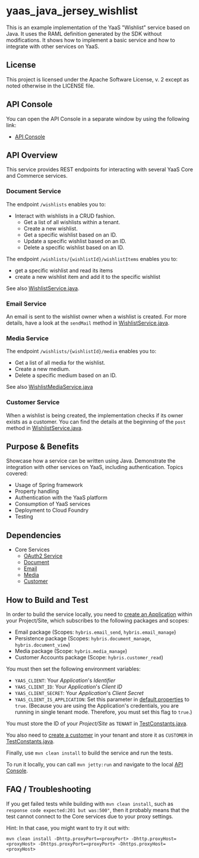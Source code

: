 # yaas_java_jersey_wishlist
This is an example implementation of the YaaS "Wishlist" service based on Java. It uses the RAML definition generated by the SDK without modifications. It shows how to implement a basic service and how to integrate with other services on YaaS.

License
-----------

This project is licensed under the Apache Software License, v. 2 except as noted otherwise in the LICENSE file.

API Console
-----------

You can open the API Console in a separate window by using the following link: 
- [API Console](https://api.yaas.io/hybris/java-jersey-wishlist/example)


API Overview
------------

This service provides REST endpoints for interacting with several YaaS Core and Commerce services.

### Document Service
The endpoint `/wishlists` enables you to:
- Interact with wishlists in a CRUD fashion.
  - Get a list of all wishlists within a tenant.
  - Create a new wishlist.
  - Get a specific wishlist based on an ID.
  - Update a specific wishlist based on an ID.
  - Delete a specific wishlist based on an ID.

The endpoint `/wishlists/{wishlistId}/wishlistItems` enables you to:
  - get a specific wishlist and read its items
  - create a new wishlist item and add it to the specific wishlist
  
See also [WishlistService.java](src/main/java/com/sap/wishlist/service/WishlistService.java).

### Email Service
An email is sent to the wishlist owner when a wishlist is created. For more details, have a look at the `sendMail` method in [WishlistService.java](src/main/java/com/sap/wishlist/service/WishlistService.java).

### Media Service
The endpoint `/wishlists/{wishlistId}/media` enables you to:
  - Get a list of all media for the wishlist.
  - Create a new medium.
  - Delete a specific medium based on an ID.

See also [WishlistMediaService.java](src/main/java/com/sap/wishlist/service/WishlistMediaService.java)

### Customer Service
When a wishlist is being created, the implementation checks if its owner exists as a customer. 
You can find the details at the beginning of the `post` method in [WishlistService.java](src/main/java/com/sap/wishlist/service/WishlistService.java).


Purpose & Benefits
------------------

Showcase how a service can be written using Java. Demonstrate the integration with other services on YaaS, including authentication. Topics covered:
- Usage of Spring framework
- Property handling
- Authentication with the YaaS platform
- Consumption of YaaS services
- Deployment to Cloud Foundry
- Testing


Dependencies
------------

- Core Services
  - [OAuth2 Service](https://devportal.yaas.io/services/oauth2/latest/index.html)
  - [Document](https://devportal.yaas.io/services/document/latest/index.html)
  - [Email](https://devportal.yaas.io/services/email/latest/index.html)
  - [Media](https://devportal.yaas.io/services/media/latest/index.html)
  - [Customer](https://devportal.yaas.io/services/customer/latest/index.html)


How to Build and Test
---------------------

In order to build the service locally, you need to [create an Application](https://devportal.yaas.io/gettingstarted/createanapplication/index.html) within your Project/Site, which subscribes to the following packages and scopes:
- Email package (Scopes: `hybris.email_send`, `hybris.email_manage`)
- Persistence package (Scopes: `hybris.document_manage`, `hybris.document_view`)
- Media package (Scope: `hybris.media_manage`)
- Customer Accounts package (Scope: `hybris.customer_read`)

You must then set the following environment variables:
- `YAAS_CLIENT`: Your *Application*'s *Identifier*
- `YAAS_CLIENT_ID`: Your *Application*'s *Client ID*
- `YAAS_CLIENT_SECRET`: Your *Application*'s *Client Secret*
- `YAAS_CLIENT_IS_APPLICATION`: Set this parameter in [default.properties](src/main/resources/default.properties) to `true`. (Because you are using the Application's credentials, you are running in single tenant mode. Therefore, you must set this flag to `true`.)

You must store the ID of your *Project/Site* as `TENANT` in [TestConstants.java](src/test/java/com/sap/wishlist/api/TestConstants.java).

You also need to [create a customer](https://devportal.yaas.io/services/customer/latest/index.html#CreateNewAccount) in your tenant and store it as `CUSTOMER` in [TestConstants.java](src/test/java/com/sap/wishlist/api/TestConstants.java).

Finally, use `mvn clean install` to build the service and run the tests.

To run it locally, you can call `mvn jetty:run` and navigate to the local [API Console](http://localhost:8080).

FAQ / Troubleshooting
---------------------

If you get failed tests while building with `mvn clean install`, such as `response code expected:201 but was:500"`, 
then it probably means that the test cannot connect to the Core services due to your proxy settings.

Hint: In that case, you might want to try it out with:

    mvn clean install -Dhttp.proxyPort=<proxyPort> -Dhttp.proxyHost=<proxyHost> -Dhttps.proxyPort=<proxyPort> -Dhttps.proxyHost=<proxyHost>
